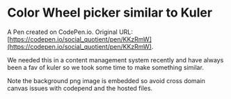 # Color Wheel picker similar to Kuler

A Pen created on CodePen.io. Original URL: [https://codepen.io/social_quotient/pen/KKzRmW](https://codepen.io/social_quotient/pen/KKzRmW).

We needed this in a content management system recently and have always been a fav of kuler so we took some time to make something similar.

Note the background png image is embedded so avoid cross domain canvas issues with codepend and the hosted files. 